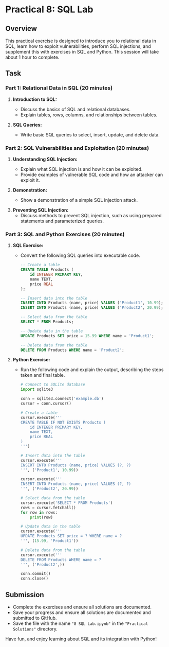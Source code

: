 # Practical 8: SQL Lab

## Overview

This practical exercise is designed to introduce you to relational data in SQL, learn how to exploit vulnerabilities, perform SQL injections, and supplement this with exercises in SQL and Python. This session will take about 1 hour to complete.

## Task

### Part 1: Relational Data in SQL (20 minutes)

1. **Introduction to SQL:**
   - Discuss the basics of SQL and relational databases.
   - Explain tables, rows, columns, and relationships between tables.

2. **SQL Queries:**
   - Write basic SQL queries to select, insert, update, and delete data.

<!-- - Example Queries:
    SELECT * FROM Users;
    INSERT INTO Users (username, password) VALUES ('user1', 'password1');
    UPDATE Users SET password = 'newpassword' WHERE username = 'user1';
    DELETE FROM Users WHERE username = 'user1';
    -->

### Part 2: SQL Vulnerabilities and Exploitation (20 minutes)

1. **Understanding SQL Injection:**
   - Explain what SQL injection is and how it can be exploited.
   - Provide examples of vulnerable SQL code and how an attacker can exploit it.

2. **Demonstration:**
   - Show a demonstration of a simple SQL injection attack.

<!-- - Example:
    SELECT * FROM Users WHERE username = 'admin' -- ' AND password = 'password';
    -->

3. **Preventing SQL Injection:**
   - Discuss methods to prevent SQL injection, such as using prepared statements and parameterized queries.

<!-- - Example:
    import sqlite3

    conn = sqlite3.connect('example.db')
    cursor = conn.cursor()
    cursor.execute("SELECT * FROM Users WHERE username = ? AND password = ?", (username, password))
    -->

### Part 3: SQL and Python Exercises (20 minutes)

1. **SQL Exercise:**
   - Convert the following SQL queries into executable code.
     ```sql
     -- Create a table
     CREATE TABLE Products (
         id INTEGER PRIMARY KEY,
         name TEXT,
         price REAL
     );

     -- Insert data into the table
     INSERT INTO Products (name, price) VALUES ('Product1', 10.99);
     INSERT INTO Products (name, price) VALUES ('Product2', 20.99);

     -- Select data from the table
     SELECT * FROM Products;

     -- Update data in the table
     UPDATE Products SET price = 15.99 WHERE name = 'Product1';

     -- Delete data from the table
     DELETE FROM Products WHERE name = 'Product2';
     ```

2. **Python Exercise:**
   - Run the following code and explain the output, describing the steps taken and final table.
     ```python
     # Connect to SQLite database
     import sqlite3

     conn = sqlite3.connect('example.db')
     cursor = conn.cursor()

     # Create a table
     cursor.execute('''
     CREATE TABLE IF NOT EXISTS Products (
         id INTEGER PRIMARY KEY,
         name TEXT,
         price REAL
     )
     ''')

     # Insert data into the table
     cursor.execute('''
     INSERT INTO Products (name, price) VALUES (?, ?)
     ''', ('Product1', 10.99))

     cursor.execute('''
     INSERT INTO Products (name, price) VALUES (?, ?)
     ''', ('Product2', 20.99))

     # Select data from the table
     cursor.execute('SELECT * FROM Products')
     rows = cursor.fetchall()
     for row in rows:
         print(row)

     # Update data in the table
     cursor.execute('''
     UPDATE Products SET price = ? WHERE name = ?
     ''', (15.99, 'Product1'))

     # Delete data from the table
     cursor.execute('''
     DELETE FROM Products WHERE name = ?
     ''', ('Product2',))

     conn.commit()
     conn.close()
     ```

## Submission

- Complete the exercises and ensure all solutions are documented.
- Save your progress and ensure all solutions are documented and submitted to GitHub.
- Save the file with the name `"8 SQL Lab.ipynb"` in the `"Practical Solutions"` directory.

Have fun, and enjoy learning about SQL and its integration with Python!
